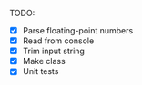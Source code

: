 TODO:

- [X] Parse floating-point numbers
- [X] Read from console
- [X] Trim input string 
- [X] Make class
- [X] Unit tests